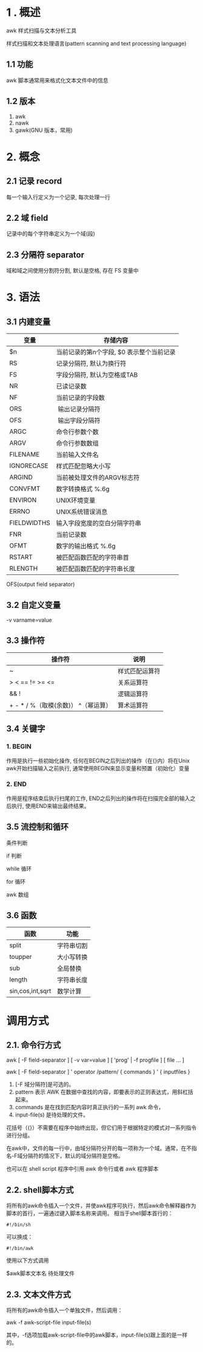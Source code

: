 # 1 . 概述

awk 样式扫描与文本分析工具

样式扫描和文本处理语言(pattern scanning and text processing language)

## 1.1 功能

awk 脚本通常用来格式化文本文件中的信息

## 1.2 版本

1. awk
2. nawk
3. gawk(GNU 版本，常用)

# 2. 概念

## 2.1 记录 record

每一个输入行定义为一个记录, 每次处理一行

## 2.2 域 field

记录中的每个字符串定义为一个域(段)

## 2.3 分隔符 separator

域和域之间使用分割符分割, 默认是空格, 存在 FS 变量中

# 3. 语法

## 3.1 内建变量

| 变量 | 存储内容 |
| ----------- | --- |
| $n          | 当前记录的第n个字段, $0 表示整个当前记录 |
| RS          | 记录分隔符, 默认为换行符 |
| FS          | 字段分隔符, 默认为空格或TAB |
| NR          | 已读记录数 |
| NF          | 当前记录的字段数 |
| ORS         | 输出记录分隔符 |
| OFS         | 输出字段分隔符 |
| ARGC        | 命令行参数个数 |
| ARGV        | 命令行参数数组 |
| FILENAME    | 当前输入文件名 |
| IGNORECASE  | 样式匹配忽略大小写 |
| ARGIND      | 当前被处理文件的ARGV标志符 |
| CONVFMT     | 数字转换格式 %.6g |
| ENVIRON     | UNIX环境变量 |
| ERRNO       | UNIX系统错误消息 |
| FIELDWIDTHS | 输入字段宽度的空白分隔字符串 |
| FNR         | 当前记录数 |
| OFMT        | 数字的输出格式 %.6g |
| RSTART      | 被匹配函数匹配的字符串首 |
| RLENGTH     | 被匹配函数匹配的字符串长度 |

OFS(output field separator)

## 3.2 自定义变量

-v varname=value

## 3.3 操作符

| 操作符 | 说明 |
| --- | --- |
| ~ | 样式匹配运算符 |
| > < == != >= <= | 关系运算符 |
| && ! | 逻辑运算符 |
| + - * / %（取模(余数)） ^（幂运算）| 算术运算符 |

## 3.4 关键字

### 1. BEGIN

作用是执行一些初始化操作, 任何在BEGIN之后列出的操作（在{}内）将在Unix awk开始扫描输入之前执行, 通常使用BEGIN来显示变量和预置（初始化）变量

### 2. END

作用是程序结束后执行扫尾的工作, END之后列出的操作将在扫描完全部的输入之后执行, 使用END来输出最终结果。

## 3.5 流控制和循环

条件判断

if 判断

while 循环

for 循环

awk 数组

## 3.6 函数

| 函数 | 功能 |
| ---------------- | --- |
| split            | 字符串切割 |
| toupper          | 大小写转换 |
| sub              | 全局替换 |
| length           | 字符串长度 |
| sin,cos,int,sqrt | 数学计算 |

# 调用方式

## 2.1. 命令行方式

awk [ -F field-separator ] [ -v var=value ] [ 'prog' | -f progfile ] [ file ...  ]

awk [ -F field-separator ] '  operator /pattern/ { commands } ' { inputfiles }

1. [-F 域分隔符]是可选的。
2. pattern 表示 AWK 在数据中查找的内容，即要表示的正则表达式，用斜杠括起来。
3. commands 是在找到匹配内容时真正执行的一系列 awk 命令，
4. input-file(s) 是待处理的文件。

花括号（{}）不需要在程序中始终出现，但它们用于根据特定的模式对一系列指令进行分组。

在awk中，文件的每一行中，由域分隔符分开的每一项称为一个域。通常，在不指名-F域分隔符的情况下，默认的域分隔符是空格。

也可以在 shell script 程序中引用 awk 命令行或者 awk 程序脚本

## 2.2. shell脚本方式

将所有的awk命令插入一个文件，并使awk程序可执行，然后awk命令解释器作为脚本的首行，一遍通过键入脚本名称来调用。
相当于shell脚本首行的：

`#!/bin/sh`

可以换成：

`#!/bin/awk`

使用以下方式调用

$awk脚本文本名 待处理文件

## 2.3. 文本文件方式

将所有的awk命令插入一个单独文件，然后调用：

awk -f awk-script-file input-file(s)

其中，-f选项加载awk-script-file中的awk脚本，input-file(s)跟上面的是一样的。
